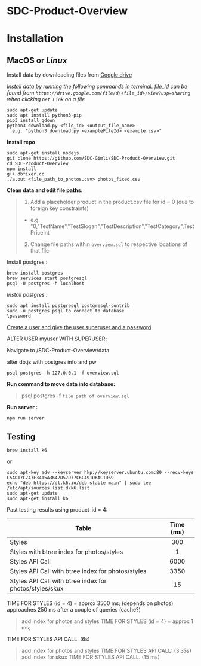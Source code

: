 # SDC-Product-Overview

# Installation

## MacOS or *Linux*

Install data by downloading files from [Google drive](https://drive.google.com/drive/folders/1Gqxt7Tw0I50OG2dn4LncHAJ_x_BnWuRX)

*Install data by running the following commands in terminal.  file_id can be found from `https://drive.google.com/file/d/<file_id>/view?usp=sharing` when clicking `Get Link` on a file*
```
sudo apt-get update
sudo apt install python3-pip
pip3 install gdown
python3 download.py <file_id> <output_file_name>
  e.g. "python3 download.py <exampleFileId> <example.csv>"
```

**Install repo**
```
sudo apt-get install nodejs
git clone https://github.com/SDC-Gimli/SDC-Product-Overview.git
cd SDC-Product-Overview
npm install
g++ dbfixer.cc
./a.out <file_path_to_photos.csv> photos_fixed.csv
```

**Clean data and edit file paths:**
>1. Add a placeholder product in the product.csv file for id = 0 (due to foreign key constraints)
> * e.g. "0,"TestName","TestSlogan","TestDescription","TestCategory",TestPriceInt
>2. Change file paths within `overview.sql` to respective locations of that file

Install postgres :
```
brew install postgres
brew services start postgresql
psql -U postgres -h localhost
```

*Install postgres :*
```
sudo apt install postgresql postgresql-contrib
sudo -u postgres psql to connect to database
\password
```

[Create a user and give the user superuser and a password](https://medium.com/coding-blocks/creating-user-database-and-adding-access-on-postgresql-8bfcd2f4a91e)

ALTER USER myuser WITH SUPERUSER;

Navigate to /SDC-Product-Overview/data

alter db.js with postgres info and pw

`psql postgres -h 127.0.0.1 -f overview.sql`

**Run command to move data into database:**
>psql postgres -f `file path of overview.sql`

**Run server :**

`npm run server`


## Testing

`brew install k6`

or

```
sudo apt-key adv --keyserver hkp://keyserver.ubuntu.com:80 --recv-keys C5AD17C747E3415A3642D57D77C6C491D6AC1D69
echo "deb https://dl.k6.io/deb stable main" | sudo tee /etc/apt/sources.list.d/k6.list
sudo apt-get update
sudo apt-get install k6
```

Past testing results using product_id = 4:

| Table | Time (ms) |
| ------|:---------:|
| Styles | 300 |
| Styles with btree index for photos/styles | 1|
| Styles API Call| 6000 |
| Styles API Call with btree index for photos/styles | 3350
| Styles API Call with btree index for photos/styles/skux | 15

TIME FOR STYLES (id = 4) = approx 3500 ms; (depends on photos)
  approaches 250 ms after a couple of queries (cache?)
>add index for photos and styles
TIME FOR STYLES (id = 4) = approx 1 ms;

TIME FOR STYLES API CALL: (6s)
>add index for photos and styles
TIME FOR STYLES API CALL: (3.35s)
>add index for skux
TIME FOR STYLES API CALL: (15 ms)